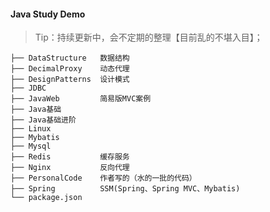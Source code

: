 #### Java Study Demo

> Tip：持续更新中，会不定期的整理【目前乱的不堪入目】；

```
├── DataStructure 	数据结构
├── DecimalProxy 	动态代理
├── DesignPatterns 	设计模式
├── JDBC 	 		
├── JavaWeb 		简易版MVC案例
├── Java基础 	
├── Java基础进阶 	
├── Linux
├── Mybatis
├── Mysql			
├── Redis			缓存服务
├── Nginx			反向代理
├── PersonalCode	作者写的（水的一批的代码）
├── Spring			SSM(Spring、Spring MVC、Mybatis)
└── package.json
```

